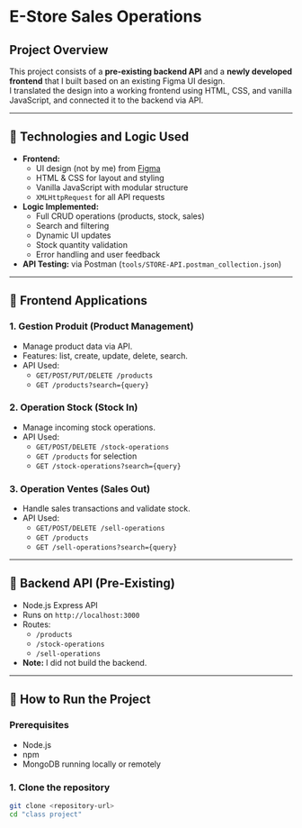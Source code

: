 # E-Store Sales Operations

## Project Overview

This project consists of a **pre-existing backend API** and a **newly developed frontend** that I built based on an existing Figma UI design.  
I translated the design into a working frontend using HTML, CSS, and vanilla JavaScript, and connected it to the backend via API.

---

## 🔧 Technologies and Logic Used

- **Frontend:**
  - UI design (not by me) from [Figma](https://www.figma.com/design/GhvclsuMFaTHMthjjmpClY/E-Store?node-id=5489-395&t=tM4HU2F5dLl6BMNl-1)
  - HTML & CSS for layout and styling
  - Vanilla JavaScript with modular structure
  - `XMLHttpRequest` for all API requests
- **Logic Implemented:**
  - Full CRUD operations (products, stock, sales)
  - Search and filtering
  - Dynamic UI updates
  - Stock quantity validation
  - Error handling and user feedback
- **API Testing:** via Postman (`tools/STORE-API.postman_collection.json`)

---

## 🧩 Frontend Applications

### 1. Gestion Produit (Product Management)

- Manage product data via API.
- Features: list, create, update, delete, search.
- API Used:
  - `GET/POST/PUT/DELETE /products`
  - `GET /products?search={query}`

### 2. Operation Stock (Stock In)

- Manage incoming stock operations.
- API Used:
  - `GET/POST/DELETE /stock-operations`
  - `GET /products` for selection
  - `GET /stock-operations?search={query}`

### 3. Operation Ventes (Sales Out)

- Handle sales transactions and validate stock.
- API Used:
  - `GET/POST/DELETE /sell-operations`
  - `GET /products`
  - `GET /sell-operations?search={query}`

---

## 🔌 Backend API (Pre-Existing)

- Node.js Express API
- Runs on `http://localhost:3000`
- Routes:
  - `/products`
  - `/stock-operations`
  - `/sell-operations`
- **Note:** I did not build the backend.

---

## 🚀 How to Run the Project

### Prerequisites

- Node.js
- npm
- MongoDB running locally or remotely

### 1. Clone the repository

```bash
git clone <repository-url>
cd "class project"
